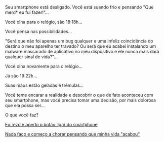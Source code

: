 Seu smartphone está desligado. Você está suando frio e pensando "Que merd* eu fui fazer!"...

Você olha para o relógio, são 18:18h... 

Você pensa nas possibilidades... 

"Será que não foi apenas um bug qualquer e uma infeliz coincidência do 
destino o meu aparelho ter travado? Ou será que eu acabei instalando um 
malware mascarado de aplicativo no meu dispositivo e ele nunca mais
dará qualquer sinal de vida?"... 

Você olha novamente para o relógio... 

Já são 19:22h...

Suas mãos estão geladas e trêmulas... 

Você teme encarar a realidade e descobrir o que de fato aconteceu com seu smartphone, 
mas você precisa tomar uma decisão, por mais dolorosa que ela possa ser...

O que você faz?

[Eu rezo e aperto o botão ligar do smartphone](ligar/ligado.md)

[Nada faço e começo a chorar pensando que minha vida "acabou"](game-over/game-over.md)